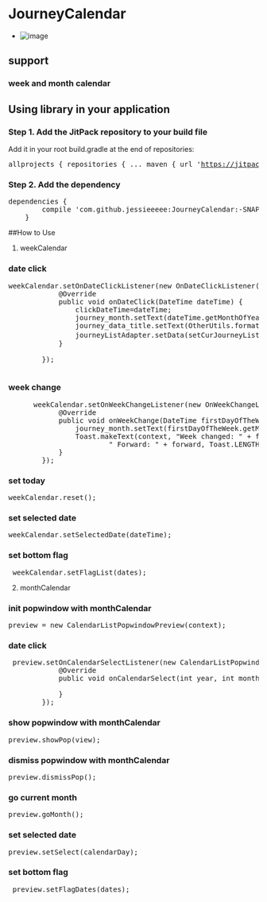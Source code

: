 # JourneyCalendar
- ![image](https://github.com/jessieeeee/JourneyCalendar/blob/master/sample.gif)
## support 
### week and month calendar
## Using library in your application
### Step 1. Add the JitPack repository to your build file
Add it in your root build.gradle at the end of repositories:
	<pre>
	allprojects {
		repositories {
			...
			maven { url 'https://jitpack.io' }
		}
	}
	</pre>
### Step 2. Add the dependency
<pre>
dependencies {
        compile 'com.github.jessieeeee:JourneyCalendar:-SNAPSHOT'
	}
</pre>

##How to Use
1. weekCalendar
### date click 
<pre>
weekCalendar.setOnDateClickListener(new OnDateClickListener() {
            @Override
            public void onDateClick(DateTime dateTime) {
                clickDateTime=dateTime;
                journey_month.setText(dateTime.getMonthOfYear() + "");
                journey_data_title.setText(OtherUtils.formatDate(dateTime.toDate()));
                journeyListAdapter.setData(setCurJourneyList(dateTime.toDate()));//设置当天的行程数据
            }

        });
  
</pre>
### week change
<pre>
      weekCalendar.setOnWeekChangeListener(new OnWeekChangeListener() {
            @Override
            public void onWeekChange(DateTime firstDayOfTheWeek, boolean forward) {
                journey_month.setText(firstDayOfTheWeek.getMonthOfYear() + "");
                Toast.makeText(context, "Week changed: " + firstDayOfTheWeek +
                        " Forward: " + forward, Toast.LENGTH_SHORT).show();
            }
        });
</pre>

### set today
<pre>
weekCalendar.reset();
</pre>
### set selected date
<pre>
weekCalendar.setSelectedDate(dateTime);
</pre>
### set bottom flag
<pre>
 weekCalendar.setFlagList(dates);
</pre>

2. monthCalendar
### init popwindow with monthCalendar
<pre>
preview = new CalendarListPopwindowPreview(context);
</pre>

### date click
<pre>
 preview.setOnCalendarSelectListener(new CalendarListPopwindowPreview.CalendarSelectListener() {
            @Override
            public void onCalendarSelect(int year, int month, int day) {
            
            }
        });
</pre>

### show popwindow with monthCalendar
<pre>
preview.showPop(view);
</pre>

### dismiss popwindow with monthCalendar
<pre>
preview.dismissPop();
</pre>

### go current month 
<pre>
preview.goMonth();
</pre>

### set selected date
<pre>
preview.setSelect(calendarDay);
</pre>

### set bottom flag
<pre>
 preview.setFlagDates(dates);
</pre>
